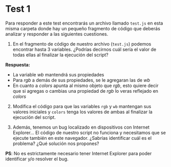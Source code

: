 # Test 1

Para responder a este test encontrarás un archivo llamado `test.js` en esta
misma carpeta donde hay un pequeño fragmento de código que deberás analizar
y responder a las siguientes cuestiones.

1. En el fragmento de código de nuestro archivo (`test.js`) podemos encontrar
   hasta 3 variables. ¿Podrías decirnos cuál sería el valor de todas ellas al
   finalizar la ejecución del script?

**Respuesta:**

- La variable _wb_ mantendrá sus propiedades
- Para _rgb_ a demás de sus propiedades, se le agregaran las de _wb_
- En cuanto a _colors_ apunta al mismo objeto que _rgb_, esto quiere decir que
  si agregas o cambias una propiedad de _rgb_ lo veras reflejado en _colors_

2. Modifica el código para que las variables `rgb` y `wb` mantengan sus valores
   iniciales y `colors` tenga los valores de ambas al finalizar la ejecución del
   script.

3. Además, tenemos un bug localizado en dispositivos con Internet Explorer…
   El código de nuestro script no funciona y necesitamos que se ejecute también
   en este navegador. ¿Sabrías identificar cuál es el problema? ¿Qué solución nos
   propones?

**PS**: No es estrictamente necesario tener Internet Explorer para poder identificar y/o resolver el bug.
